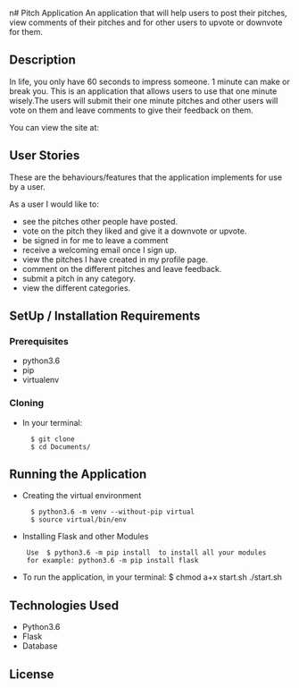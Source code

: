 n# Pitch  Application
An application that will help users to post their pitches, view comments of their pitches and for other users to upvote or downvote for them. 


## Description
In life, you only have 60 seconds to impress someone. 1 minute can make or break you. This is an application that allows users to use that one minute wisely.The users will submit their one minute pitches and other users will vote on them and leave comments to give their feedback on them.

You can view the site at: 

## User Stories
These are the behaviours/features that the application implements for use by a user.

As a user I would like to:
* see the pitches other people have posted.
* vote on the pitch they liked and give it a downvote or upvote.
* be signed in for me to leave a comment
* receive a welcoming email once I sign up.
* view the pitches I have created in my profile page.
* comment on the different pitches and leave feedback.
* submit a pitch in any category.
* view the different categories.

## SetUp / Installation Requirements
### Prerequisites
* python3.6
* pip
* virtualenv

### Cloning
* In your terminal:
        
        $ git clone
        $ cd Documents/

## Running the Application
* Creating the virtual environment

        $ python3.6 -m venv --without-pip virtual
        $ source virtual/bin/env
        
* Installing Flask and other Modules

       Use  $ python3.6 -m pip install  to install all your modules
       for example: python3.6 -m pip install flask
        
        
* To run the application, in your terminal:
        $ chmod a+x start.sh
        ./start.sh


## Technologies Used
* Python3.6
* Flask
* Database

## License
